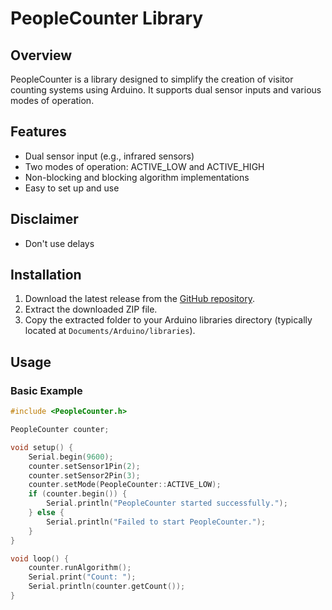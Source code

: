 # PeopleCounter Library

## Overview

PeopleCounter is a library designed to simplify the creation of visitor counting systems using Arduino. It supports dual sensor inputs and various modes of operation.

## Features

- Dual sensor input (e.g., infrared sensors)
- Two modes of operation: ACTIVE_LOW and ACTIVE_HIGH
- Non-blocking and blocking algorithm implementations
- Easy to set up and use

## Disclaimer

- Don't use delays

## Installation

1. Download the latest release from the [GitHub repository](https://github.com/george10hany77/People_Counter_Lib).
2. Extract the downloaded ZIP file.
3. Copy the extracted folder to your Arduino libraries directory (typically located at `Documents/Arduino/libraries`).

## Usage

### Basic Example

```cpp
#include <PeopleCounter.h>

PeopleCounter counter;

void setup() {
    Serial.begin(9600);
    counter.setSensor1Pin(2);
    counter.setSensor2Pin(3);
    counter.setMode(PeopleCounter::ACTIVE_LOW);
    if (counter.begin()) {
        Serial.println("PeopleCounter started successfully.");
    } else {
        Serial.println("Failed to start PeopleCounter.");
    }
}

void loop() {
    counter.runAlgorithm();
    Serial.print("Count: ");
    Serial.println(counter.getCount());
}
